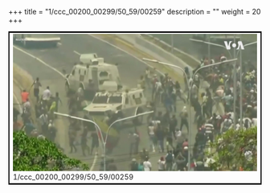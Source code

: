 +++
title = "1/ccc_00200_00299/50_59/00259"
description = ""
weight = 20
+++

<table style="border:2px solid black;max-width:800px;max-height:800px;" 
><tr><td>
<img class="center-fit-jpg"
src="/jpg_/aaa_20190430_NxaOmWaI8sI_00258.jpg">
1/ccc_00200_00299/50_59/00259
</img></td></tr></table>
